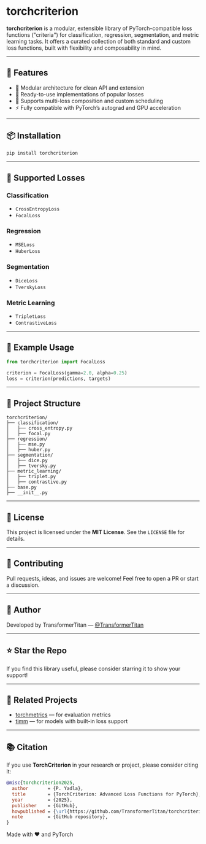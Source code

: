 # torchcriterion

**torchcriterion** is a modular, extensible library of PyTorch-compatible loss functions ("criteria") for classification, regression, segmentation, and metric learning tasks. It offers a curated collection of both standard and custom loss functions, built with flexibility and composability in mind.

---

## 🚀 Features

- 🧱 Modular architecture for clean API and extension
- 🧪 Ready-to-use implementations of popular losses
- 🧩 Supports multi-loss composition and custom scheduling
- ⚡ Fully compatible with PyTorch’s autograd and GPU acceleration

---

## 📦 Installation

```bash
pip install torchcriterion
```

---

## 🧰 Supported Losses

### Classification
- `CrossEntropyLoss`
- `FocalLoss`

### Regression
- `MSELoss`
- `HuberLoss`

### Segmentation
- `DiceLoss`
- `TverskyLoss`

### Metric Learning
- `TripletLoss`
- `ContrastiveLoss`

---

## 🧪 Example Usage

```python
from torchcriterion import FocalLoss

criterion = FocalLoss(gamma=2.0, alpha=0.25)
loss = criterion(predictions, targets)
```

---

## 📁 Project Structure

```
torchcriterion/
├── classification/
│   ├── cross_entropy.py
│   ├── focal.py
├── regression/
│   ├── mse.py
│   ├── huber.py
├── segmentation/
│   ├── dice.py
│   ├── tversky.py
├── metric_learning/
│   ├── triplet.py
│   ├── contrastive.py
├── base.py
├── __init__.py
```

---

## 📜 License

This project is licensed under the **MIT License**. See the `LICENSE` file for details.

---

## 🙌 Contributing

Pull requests, ideas, and issues are welcome! Feel free to open a PR or start a discussion.

---

## 👤 Author

Developed by TransformerTitan — [@TransformerTitan](https://github.com/TransformerTitan)

---

## ⭐️ Star the Repo

If you find this library useful, please consider starring it to show your support!

---

## 🔗 Related Projects

- [torchmetrics](https://github.com/Lightning-AI/torchmetrics) — for evaluation metrics
- [timm](https://github.com/huggingface/pytorch-image-models) — for models with built-in loss support

---

## 📚 Citation

If you use **TorchCriterion** in your research or project, please consider citing it:

```bibtex
@misc{torchcriterion2025,
  author       = {P. Yadla},
  title        = {TorchCriterion: Advanced Loss Functions for PyTorch},
  year         = {2025},
  publisher    = {GitHub},
  howpublished = {\url{https://github.com/TransformerTitan/torchcriterion}},
  note         = {GitHub repository},
}
```

Made with ❤️ and PyTorch
